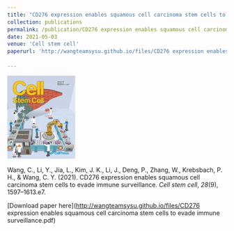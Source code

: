 ```yaml
---
title: "CD276 expression enables squamous cell carcinoma stem cells to evade immune surveillance"
collection: publications
permalink: /publication/CD276 expression enables squamous cell carcinoma stem cells to evade immune surveillance
date: 2021-05-03
venue: 'Cell stem cell'
paperurl: 'http://wangteamsysu.github.io/files/CD276 expression enables squamous cell carcinoma stem cells to evade immune surveillance.pdf'

---
```

![cellstemcell.jpg](https://github.com/wangteamsysu/wangteamsysu.github.io/blob/master/images/cellstemcell.jpg?raw=true)

Wang, C., Li, Y., Jia, L., Kim, J. K., Li, J., Deng, P., Zhang, W., Krebsbach, P. H., & Wang, C. Y. (2021). CD276 expression enables squamous cell carcinoma stem cells to evade immune surveillance. *Cell stem cell*, *28*(9), 1597–1613.e7. 

[Download paper here](http://wangteamsysu.github.io/files/CD276 expression enables squamous cell carcinoma stem cells to evade immune surveillance.pdf)